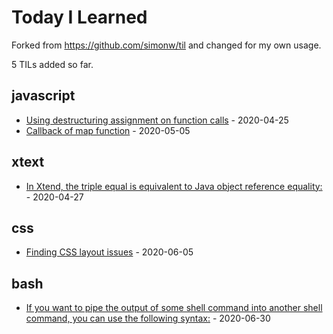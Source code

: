 # Today I Learned

Forked from https://github.com/simonw/til and changed for my own usage.

<!-- count starts -->5<!-- count ends --> TILs added so far.

<!-- index starts -->
## javascript

* [Using destructuring assignment on function calls](https://github.com/vinicius0197/til/blob/master/javascript/using-destructuring-assignment.md) - 2020-04-25
* [Callback of map function](https://github.com/vinicius0197/til/blob/master/javascript/callback-of-map-function.md) - 2020-05-05

## xtext

* [In Xtend, the triple equal is equivalent to Java object reference equality:](https://github.com/vinicius0197/til/blob/master/xtext/object-reference-xtend.md) - 2020-04-27

## css

* [Finding CSS layout issues](https://github.com/vinicius0197/til/blob/master/css/finding-css-layout-issues.md) - 2020-06-05

## bash

* [If you want to pipe the output of some shell command into another shell command, you can use the following syntax:](https://github.com/vinicius0197/til/blob/master/bash/output-of-commands-as-arguments.md) - 2020-06-30
<!-- index ends -->
